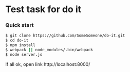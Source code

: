 # Test task for do it 

### Quick start

```sh
$ git clone https://github.com/SomeSomeone/do-it.git
$ cd do-it
$ npm install
$ webpack || node_modules/.bin/webpack
$ node server.js
```
If all ok, open link http://localhost:8000/
